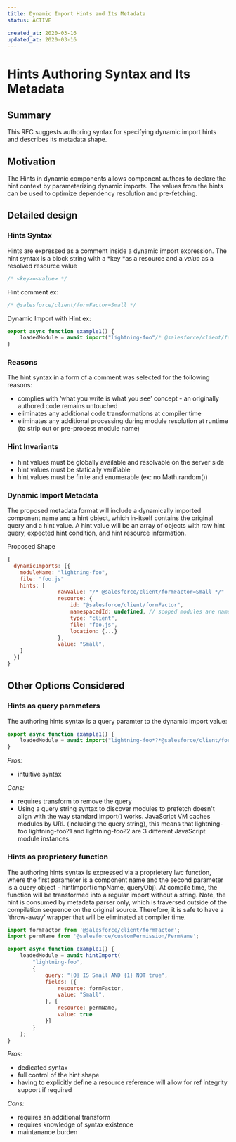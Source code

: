 ```yaml
---
title: Dynamic Import Hints and Its Metadata
status: ACTIVE

created_at: 2020-03-16
updated_at: 2020-03-16
---
```


# Hints Authoring Syntax and Its Metadata

## Summary
This RFC suggests authoring syntax for specifying dynamic import hints and describes its metadata shape.

## Motivation
The Hints in dynamic components allows component authors to declare the hint context by parameterizing dynamic imports. The values from the hints can be used to optimize dependency resolution and pre-fetching.

## Detailed design

### Hints Syntax
Hints are expressed as a comment inside a dynamic import expression. 
The hint syntax is a block string with a *key *as a resource and a *value* as a resolved resource value

```js
/* <key>=<value> */
```
Hint comment ex:
```js
/* @salesforce/client/formFactor=Small */
```

Dynamic Import with Hint ex:
```js
export async function example1() {
    loadedModule = await import("lightning-foo"/* @salesforce/client/formFactor=Small */);
}
```

### Reasons
The hint syntax in a form of a comment was selected for the following reasons:
* complies with ‘what you write is what you see’ concept - an originally authored code remains untouched
* eliminates any additional code transformations at compiler time
* eliminates any additional processing during module resolution at runtime (to strip out or pre-process module name)

### Hint Invariants
* hint values must be globally available and resolvable on the server side 
* hint values must be statically verifiable
* hint values must be finite and enumerable (ex: no Math.random())

### Dynamic Import Metadata
The proposed metadata format will include a dynamically imported component name and a hint object, which in-itself contains the original query and a hint value. A hint value will be an array of objects with raw hint query, expected hint condition, and hint resource information.

Proposed Shape
```js
{
  dynamicImports: [{
    moduleName: "lightning-foo",
    file: "foo.js"
    hints: [
                rawValue: "/* @salesforce/client/formFactor=Small */"
                resource: {
                    id: "@salesforce/client/formFactor",
                    namespacedId: undefined, // scoped modules are namespaced at compile time
                    type: "client",
                    file: "foo.js",
                    location: {...}
                },
                value: "Small", 
    ]
  }]
}
```

## Other Options Considered

### Hints as query parameters
The authoring hints syntax is a query paramter to the dynamic import value:
```js
export async function example1() {
    loadedModule = await import("lightning-foo*?*@salesforce/client/formFactor=Small");
}
```

*Pros:*

* intuitive syntax 

*Cons:*

* requires transform to remove the query 
* Using a query string syntax to discover modules to prefetch doesn't align with the way standard import() works. JavaScript VM caches modules by URL (including the query string), this means that lightning-foo lightning-foo?1 and lightning-foo?2 are 3 different JavaScript module instances. 

### Hints as proprietery function
The authoring hints syntax is expressed via a proprietery lwc function, where the first parameter is a component name and the second parameter is a query object - hintImport(cmpName, queryObj). At compile time, the function will be transformed into a regular import without a string. Note, the hint is consumed by metadata parser only, which is traversed outside of the compilation sequence on the original source. Therefore, it is safe to have a ‘throw-away’ wrapper that will be eliminated at compiler time.  

```js
import formFactor from '@salesforce/client/formFactor';
import permName from '@salesforce/customPermission/PermName';

export async function example1() {
    loadedModule = await hintImport(
        "lightning-foo",
        {
            query: "{0} IS Small AND {1} NOT true",
            fields: [{
                resource: formFactor,
                value: "Small",
            }, {
                resource: permName,
                value: true
            }]
        }
    );
}
```

*Pros:*

* dedicated syntax
* full control of the hint shape
* having to explicitly define a resource reference will allow for ref integrity support if required

*Cons:*

* requires an additional transform
* requires knowledge of syntax existence
* maintanance burden

